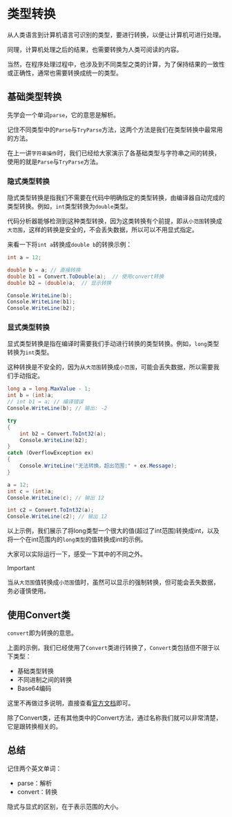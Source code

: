 # 类型转换

从人类语言到计算机语言可识别的类型，要进行转换，以便让计算机可进行处理。

同理，计算机处理之后的结果，也需要转换为人类可阅读的内容。

当然，在程序处理过程中，也涉及到不同类型之类的计算，为了保持结果的一致性或正确性，通常也需要转换成统一的类型。

## 基础类型转换

先学会一个单词`parse`，它的意思是解析。

记住不同类型中的`Parse`与`TryParse`方法，这两个方法是我们在类型转换中最常用的方法。

在上一讲`字符串操作`时，我们已经给大家演示了各基础类型与字符串之间的转换，使用的就是`Parse`与`TryParse`方法。

### 隐式类型转换

隐式类型转换是指我们不需要在代码中明确指定的类型转换，由编译器自动完成的类型转换。例如，`int`类型转换为`double`类型。

代码分析器能够检测到这种类型转换，因为这类转换有个前提，即从`小范围`转换成`大范围`，这样的转换是安全的，不会丢失数据，所以可以不用显式指定。

来看一下将`int a`转换成`double b`的转换示例：

```csharp
int a = 12;

double b = a; // 直接转换
double b1 = Convert.ToDouble(a);  // 使用convert转换
double b2 = (double)a;  // 显示转换

Console.WriteLine(b);
Console.WriteLine(b1);
Console.WriteLine(b2);
```

### 显式类型转换

显式类型转换是指在编译时需要我们手动进行转换的类型转换。例如，`long`类型转换为`int`类型。

这种转换是不安全的，因为从`大范围`转换成`小范围`，可能会丢失数据，所以需要我们手动指定。

```csharp
long a = long.MaxValue - 1;
int b = (int)a;
// int b1 = a; // 编译错误
Console.WriteLine(b); // 输出: -2

try
{
    int b2 = Convert.ToInt32(a);
    Console.WriteLine(b2);
}
catch (OverflowException ex)
{
    Console.WriteLine("无法转换，超出范围:" + ex.Message);
}

a = 12;
int c = (int)a;
Console.WriteLine(c); // 输出 12

int c2 = Convert.ToInt32(a);
Console.WriteLine(c2); // 输出 12
```

以上示例，我们展示了将long类型一个很大的值(超过了int范围)转换成int，以及将一个在int范围内的`long类型`的值转换成int的示例。

大家可以实际运行一下，感受一下其中的不同之外。

> [!IMPORTANT]
> 当从`大范围`值转换成`小范围`值时，虽然可以显示的强制转换，但可能会丢失数据，务必谨慎使用。

## 使用Convert类

`convert`即为转换的意思。

上面的示例，我们已经使用了`Convert`类进行转换了，`Convert`类包括但不限于以下类型：

- 基础类型转换
- 不同进制之间的转换
- Base64编码

这里不再做过多说明，直接查看[官方文档](https://learn.microsoft.com/zh-cn/dotnet/fundamentals/runtime-libraries/system-convert)即可。

除了Convert类，还有其他类中的Convert方法，通过名称我们就可以非常清楚，它是跟转换相关的。

## 总结

记住两个英文单词：

- parse：解析
- convert：转换

隐式与显式的区别，在于表示范围的大小。
